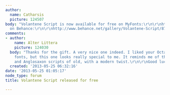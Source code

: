 ```yaml
---
author:
  name: Catharsis
  picture: 124507
body: "Volantene Script is now available for free on MyFonts:\r\n\r\nhttp://www.myfonts.com/fonts/catharsis-fonts/volantene-script/\r\n\r\nAnd
  on Behance:\r\n\r\nhttp://www.behance.net/gallery/Volantene-Script/8787071\r\n\r\nEnjoy!\r\n\r\n[img:sites/default/files/old-images/Vflag_5762.png]"
comments:
- author:
    name: Alter Littera
    picture: 124030
  body: "Thanks for the gift. A very nice one indeed. I liked your Octant and Gryffensee
    fonts, but this one looks really special to me. It reminds me of the Insular Minuscule
    and Anglosaxon scripts of old, with a modern twist.\r\n\r\nGood luck."
  created: '2013-05-25 06:32:16'
date: '2013-05-25 01:05:17'
node_type: forum
title: Volantene Script released for free

---
```

